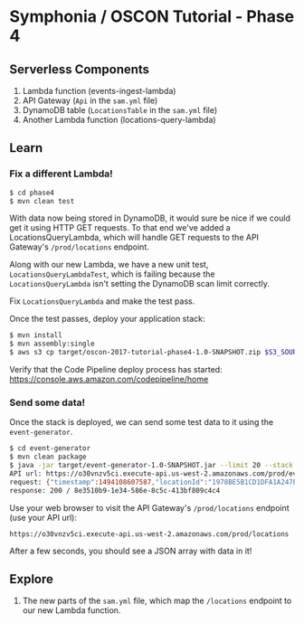 # Symphonia / OSCON Tutorial - Phase 4

## Serverless Components

1. Lambda function (events-ingest-lambda)
1. API Gateway (`Api` in the `sam.yml` file)
1. DynamoDB table (`LocationsTable` in the `sam.yml` file)
1. Another Lambda function (locations-query-lambda)

## Learn

### Fix a different Lambda!

```bash
$ cd phase4
$ mvn clean test
```

With data now being stored in DynamoDB, it would sure be nice if we could get it using HTTP GET requests. To that end
we've added a LocationsQueryLambda, which will handle GET requests to the API Gateway's `/prod/locations` endpoint.

Along with our new Lambda, we have a new unit test, `LocationsQueryLambdaTest`, which is failing because the `LocationsQueryLambda`
isn't setting the DynamoDB scan limit correctly.

Fix `LocationsQueryLambda` and make the test pass.

Once the test passes, deploy your application stack:

```bash
$ mvn install
$ mvn assembly:single
$ aws s3 cp target/oscon-2017-tutorial-phase4-1.0-SNAPSHOT.zip $S3_SOURCE/source.zip
```

Verify that the Code Pipeline deploy process has started: https://console.aws.amazon.com/codepipeline/home

### Send some data!

Once the stack is deployed, we can send some test data to it using the `event-generator`.

```bash
$ cd event-generator
$ mvn clean package
$ java -jar target/event-generator-1.0-SNAPSHOT.jar --limit 20 --stack oscon-2017-tutorial-application
API url: https://o30vnzv5ci.execute-api.us-west-2.amazonaws.com/prod/events
request: {"timestamp":1494108607587,"locationId":"1978BE5B1CD1DFA1A247E8B3BD6827D2","locationName":"Montgomery, AL","latitude":32.361538,"longitude":-86.279118,"city":"Montgomery","state":"AL","temperature":85.5631845254945}
response: 200 / 8e3510b9-1e34-586e-8c5c-413bf809c4c4
```

Use your web browser to visit the API Gateway's `/prod/locations` endpoint (use your API url):

`https://o30vnzv5ci.execute-api.us-west-2.amazonaws.com/prod/locations`

After a few seconds, you should see a JSON array with data in it!

## Explore

1. The new parts of the `sam.yml` file, which map the `/locations` endpoint to our new Lambda function.
